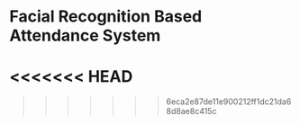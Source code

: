 # Facial Recognition Based Attendance System
<<<<<<< HEAD
=======

>>>>>>> 6eca2e87de11e900212ff1dc21da68d8ae8c415c
